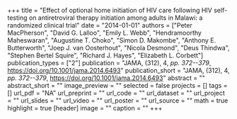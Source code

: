 +++
title = "Effect of optional home initiation of HIV care following HIV self-testing on antiretroviral therapy initiation among adults in Malawi: a randomized clinical trial"
date = "2014-01-01"
authors = ["Peter MacPherson", "David G. Lalloo", "Emily L. Webb", "Hendramoorthy Maheswaran", "Augustine T. Choko", "Simon D. Makombe", "Anthony E. Butterworth", "Joep J. van Oosterhout", "Nicola Desmond", "Deus Thindwa", "Stephen Bertel Squire", "Richard J. Hayes", "Elizabeth L. Corbett"]
publication_types = ["2"]
publication = "JAMA, (312), 4, _pp. 372--379_, https://doi.org/10.1001/jama.2014.6493"
publication_short = "JAMA, (312), 4, _pp. 372--379_, https://doi.org/10.1001/jama.2014.6493"
abstract = ""
abstract_short = ""
image_preview = ""
selected = false
projects = []
tags = []
url_pdf = "NA"
url_preprint = ""
url_code = ""
url_dataset = ""
url_project = ""
url_slides = ""
url_video = ""
url_poster = ""
url_source = ""
math = true
highlight = true
[header]
image = ""
caption = ""
+++
